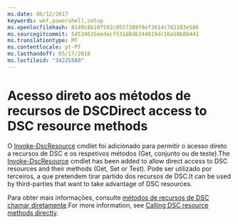 ```yaml
---
ms.date: 06/12/2017
keywords: wmf,powershell,setup
ms.openlocfilehash: 8149c8b107592c0557389f8ef3414c7d2183e586
ms.sourcegitcommit: 54534635eedacf531d8d6344019dc16a50b8b441
ms.translationtype: MT
ms.contentlocale: pt-PT
ms.lasthandoff: 05/17/2018
ms.locfileid: "34225560"
---
```

# <a name="direct-access-to-dsc-resource-methods"></a><span data-ttu-id="e22c6-102">Acesso direto aos métodos de recursos de DSC</span><span class="sxs-lookup"><span data-stu-id="e22c6-102">Direct access to DSC resource methods</span></span>


<span data-ttu-id="e22c6-103">O [Invoke-DscResource](https://technet.microsoft.com/library/mt517869.aspx) cmdlet foi adicionado para permitir o acesso direto a recursos de DSC e os respetivos métodos (Get, conjunto ou de teste).</span><span class="sxs-lookup"><span data-stu-id="e22c6-103">The [Invoke-DscResource](https://technet.microsoft.com/library/mt517869.aspx) cmdlet has been added to allow direct access to DSC resources and their methods (Get, Set or Test).</span></span> <span data-ttu-id="e22c6-104">Pode ser utilizado por terceiros, a que pretendem tirar partido dos recursos de DSC.</span><span class="sxs-lookup"><span data-stu-id="e22c6-104">It can be used by third-parties that want to take advantage of DSC resources.</span></span>

<span data-ttu-id="e22c6-105">Para obter mais informações, consulte [métodos de recursos de DSC chamar diretamente](https://msdn.microsoft.com/powershell/dsc/directcallresource).</span><span class="sxs-lookup"><span data-stu-id="e22c6-105">For more information, see [Calling DSC resource methods directly](https://msdn.microsoft.com/powershell/dsc/directcallresource).</span></span>
